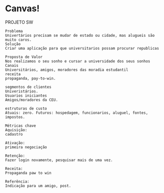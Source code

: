 # Canvas!
PROJETO SW
    
    Problema
    Univertários precisam se mudar de estado ou cidade, mas alugueis são muito caros.
    Solução
    Criar uma aplicação para que universitarios possam procurar republicas

    Proposta de Valor
    Nos realizamos o seu sonho e cursar a universidade dos seus sonhos
    Canais
    Universitários, amigos, moradores das moradia estudantil
    receita
    propaganda, pay-to-win.

    segmentos de clientes
    Univeristários.
    Usuarios iniciantes
    Amigos/moradores da CEU.

    estruturas de custo
    Atuais: zero. Futuros: hospedagem, funcionarios, aluguel, fontes, impostos.

    Métricas chave
    Aquisição:
    cadastro

    Ativação:
    primeira negociação

    Retenção:
    Fazer login novamente, pesquisar mais de uma vez.

    Receita:
    Propaganda paw to win

    Referência:
    Indicação para um amigo, post. 
